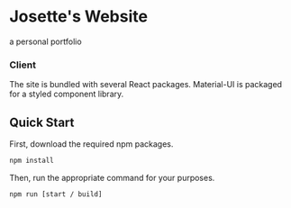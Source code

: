 # Josette's Website

a personal portfolio

### Client

The site is bundled with several React packages. Material-UI is packaged for a styled 
component library.

## Quick Start

First, download the required npm packages.

```bash
npm install
```

Then, run the appropriate command for your purposes.

```bash
npm run [start / build]
